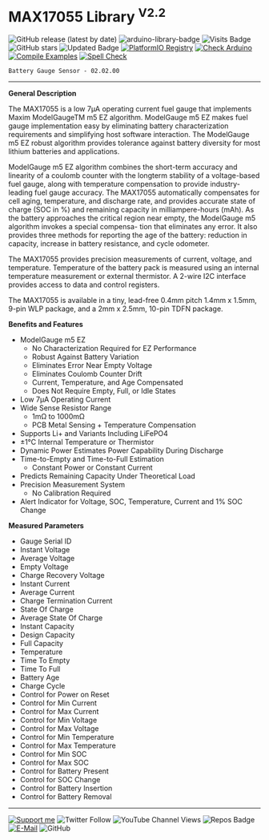 # MAX17055 Library <sup>V2.2</sup>

![GitHub release (latest by date)](https://img.shields.io/github/v/release/akkoyun/MAX17055) ![arduino-library-badge](https://www.ardu-badge.com/badge/MAX17055.svg?) ![Visits Badge](https://badges.pufler.dev/visits/akkoyun/MAX17055) ![GitHub stars](https://img.shields.io/github/stars/akkoyun/MAX17055?style=flat&logo=github) ![Updated Badge](https://badges.pufler.dev/updated/akkoyun/MAX17055) [![PlatformIO Registry](https://badges.registry.platformio.org/packages/akkoyun/library/MAX17055.svg)](https://registry.platformio.org/libraries/akkoyun/MAX17055)
[![Check Arduino](https://github.com/akkoyun/MAX17055/actions/workflows/check-arduino.yml/badge.svg)](https://github.com/akkoyun/MAX17055/actions/workflows/check-arduino.yml) [![Compile Examples](https://github.com/akkoyun/MAX17055/actions/workflows/compile-examples.yml/badge.svg)](https://github.com/akkoyun/MAX17055/actions/workflows/compile-examples.yml) [![Spell Check](https://github.com/akkoyun/MAX17055/actions/workflows/spell-check.yml/badge.svg)](https://github.com/akkoyun/MAX17055/actions/workflows/spell-check.yml)

	Battery Gauge Sensor - 02.02.00

---

**General Description**

The MAX17055 is a low 7μA operating current fuel gauge that implements Maxim ModelGaugeTM m5 EZ algorithm. ModelGauge m5 EZ makes fuel gauge implementation easy by eliminating battery characterization requirements and simplifying host software interaction. The ModelGauge m5 EZ robust algorithm provides tolerance against battery diversity for most lithium batteries and applications.

ModelGauge m5 EZ algorithm combines the short-term accuracy and linearity of a coulomb counter with the longterm stability of a voltage-based fuel gauge, along with temperature compensation to provide industry-leading fuel gauge accuracy. The MAX17055 automatically compensates for cell aging, temperature, and discharge rate, and provides accurate state of charge (SOC in %) and remaining capacity in milliampere-hours (mAh). As the battery approaches the critical region near empty, the ModelGauge m5 algorithm invokes a special compensa- tion that eliminates any error. It also provides three methods for reporting the age of the battery: reduction in capacity, increase in battery resistance, and cycle odometer.

The MAX17055 provides precision measurements of current, voltage, and temperature. Temperature of the battery pack is measured using an internal temperature measurement or external thermistor. A 2-wire I2C interface provides access to data and control registers.

The MAX17055 is available in a tiny, lead-free 0.4mm pitch 1.4mm x 1.5mm, 9-pin WLP package, and a 2mm x 2.5mm, 10-pin TDFN package.

**Benefits and Features**

* ModelGauge m5 EZ
	* No Characterization Required for EZ Performance
	* Robust Against Battery Variation
	* Eliminates Error Near Empty Voltage
	* Eliminates Coulomb Counter Drift
	* Current, Temperature, and Age Compensated
	* Does Not Require Empty, Full, or Idle States
* Low 7μA Operating Current
* Wide Sense Resistor Range
	* 1mΩ to 1000mΩ
	* PCB Metal Sensing + Temperature Compensation
* Supports Li+ and Variants Including LiFePO4
* ±1°C Internal Temperature or Thermistor
* Dynamic Power Estimates Power Capability During Discharge
* Time-to-Empty and Time-to-Full Estimation
	* Constant Power or Constant Current
* Predicts Remaining Capacity Under Theoretical Load
* Precision Measurement System
	* No Calibration Required
* Alert Indicator for Voltage, SOC, Temperature, Current and 1% SOC Change

**Measured Parameters**

* Gauge Serial ID
* Instant Voltage
* Average Voltage
* Empty Voltage
* Charge Recovery Voltage
* Instant Current
* Average Current
* Charge Termination Current
* State Of Charge
* Average State Of Charge
* Instant Capacity
* Design Capacity
* Full Capacity
* Temperature
* Time To Empty
* Time To Full
* Battery Age
* Charge Cycle
* Control for Power on Reset
* Control for Min Current
* Control for Max Current
* Control for Min Voltage
* Control for Max Voltage
* Control for Min Temperature
* Control for Max Temperature
* Control for Min SOC
* Control for Max SOC
* Control for Battery Present
* Control for SOC Change
* Control for Battery Insertion
* Control for Battery Removal

---

[![Support me](https://img.shields.io/badge/Support-PATREON-GREEN.svg)](https://www.patreon.com/bePatron?u=62967889) ![Twitter Follow](https://img.shields.io/twitter/follow/gunceakkoyun?style=social) ![YouTube Channel Views](https://img.shields.io/youtube/channel/views/UCIguQGdaBT1GnnVMz5qAZ2Q?style=social) ![Repos Badge](https://badges.pufler.dev/repos/akkoyun) [![E-Mail](https://img.shields.io/badge/E_Mail-Mehmet_Gunce_Akkoyun-blue.svg)](mailto:akkoyun@me.com) ![GitHub](https://img.shields.io/github/license/akkoyun/Statistical) 
